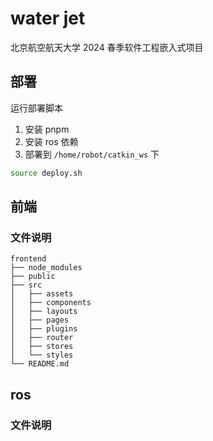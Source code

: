 # water jet
北京航空航天大学 2024 春季软件工程嵌入式项目

## 部署
运行部署脚本
1. 安装 pnpm
2. 安装 ros 依赖
3. 部署到 `/home/robot/catkin_ws` 下 
```bash
source deploy.sh
```


## 前端
### 文件说明
```none
frontend
├── node_modules
├── public
├── src
│   ├── assets
│   ├── components
│   ├── layouts
│   ├── pages
│   ├── plugins
│   ├── router
│   ├── stores
│   └── styles
└── README.md
```



## ros
### 文件说明
```none

```